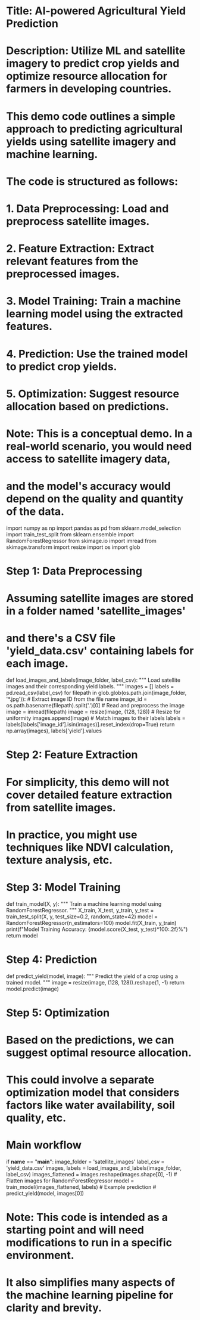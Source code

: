 # Title: AI-powered Agricultural Yield Prediction
# Description: Utilize ML and satellite imagery to predict crop yields and optimize resource allocation for farmers in developing countries.

# This demo code outlines a simple approach to predicting agricultural yields using satellite imagery and machine learning.
# The code is structured as follows:
# 1. Data Preprocessing: Load and preprocess satellite images.
# 2. Feature Extraction: Extract relevant features from the preprocessed images.
# 3. Model Training: Train a machine learning model using the extracted features.
# 4. Prediction: Use the trained model to predict crop yields.
# 5. Optimization: Suggest resource allocation based on predictions.

# Note: This is a conceptual demo. In a real-world scenario, you would need access to satellite imagery data,
# and the model's accuracy would depend on the quality and quantity of the data.

import numpy as np
import pandas as pd
from sklearn.model_selection import train_test_split
from sklearn.ensemble import RandomForestRegressor
from skimage.io import imread
from skimage.transform import resize
import os
import glob

# Step 1: Data Preprocessing
# Assuming satellite images are stored in a folder named 'satellite_images'
# and there's a CSV file 'yield_data.csv' containing labels for each image.

def load_images_and_labels(image_folder, label_csv):
    """
    Load satellite images and their corresponding yield labels.
    """
    images = []
    labels = pd.read_csv(label_csv)
    for filepath in glob.glob(os.path.join(image_folder, '*.jpg')):
        # Extract image ID from the file name
        image_id = os.path.basename(filepath).split('.')[0]
        # Read and preprocess the image
        image = imread(filepath)
        image = resize(image, (128, 128))  # Resize for uniformity
        images.append(image)
        # Match images to their labels
    labels = labels[labels['image_id'].isin(images)].reset_index(drop=True)
    return np.array(images), labels['yield'].values

# Step 2: Feature Extraction
# For simplicity, this demo will not cover detailed feature extraction from satellite images.
# In practice, you might use techniques like NDVI calculation, texture analysis, etc.

# Step 3: Model Training
def train_model(X, y):
    """
    Train a machine learning model using RandomForestRegressor.
    """
    X_train, X_test, y_train, y_test = train_test_split(X, y, test_size=0.2, random_state=42)
    model = RandomForestRegressor(n_estimators=100)
    model.fit(X_train, y_train)
    print(f"Model Training Accuracy: {model.score(X_test, y_test)*100:.2f}%")
    return model

# Step 4: Prediction
def predict_yield(model, image):
    """
    Predict the yield of a crop using a trained model.
    """
    image = resize(image, (128, 128)).reshape(1, -1)
    return model.predict(image)

# Step 5: Optimization
# Based on the predictions, we can suggest optimal resource allocation.
# This could involve a separate optimization model that considers factors like water availability, soil quality, etc.

# Main workflow
if __name__ == "__main__":
    image_folder = 'satellite_images'
    label_csv = 'yield_data.csv'
    images, labels = load_images_and_labels(image_folder, label_csv)
    images_flattened = images.reshape(images.shape[0], -1)  # Flatten images for RandomForestRegressor
    model = train_model(images_flattened, labels)
    # Example prediction
    # predict_yield(model, images[0])

# Note: This code is intended as a starting point and will need modifications to run in a specific environment.
# It also simplifies many aspects of the machine learning pipeline for clarity and brevity.
